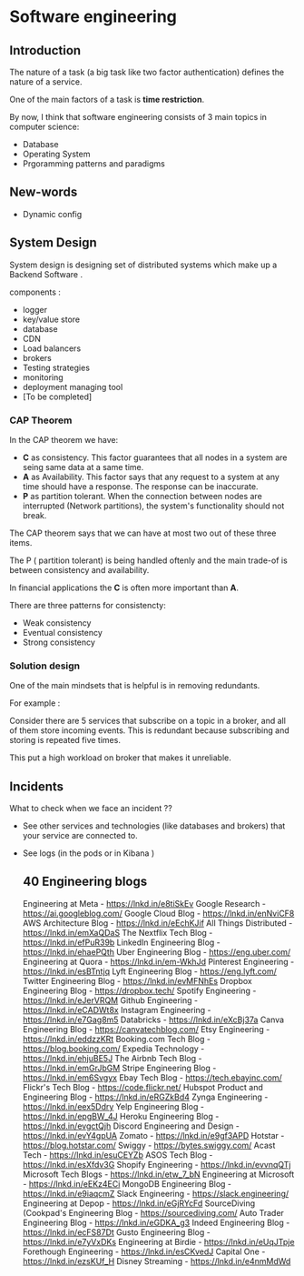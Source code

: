 # Software engineering

## Introduction

The nature of a task (a big task like two factor authentication) defines the nature of a service.

One of the main factors of a task is **time restriction**. 

By now, I think that software engineering consists of 3 main topics in computer science:

* Database
* Operating System
* Prgoramming patterns and paradigms

## New-words 

* Dynamic config


## System Design 

System design is designing set of distributed systems which make up 
a Backend Software .

components : 
* logger
* key/value store
* database
* CDN
* Load balancers
* brokers
* Testing strategies
* monitoring
* deployment managing tool
* [To be completed]


### CAP Theorem

In the CAP theorem we have:
- **C** as consistency. This factor guarantees that all nodes in a system are seing same data at a same time.
- **A** as Availability. This factor says that any request to a system at any time should have a response. The response can be inaccurate.
- **P** as partition tolerant. When the connection between nodes are interrupted (Network partitions), the system's functionality should not break. 

The CAP theorem says that we can have at most two out of these three items. 

The P ( partition tolerant) is being handled oftenly and the main trade-of is between consistency and availability.

In financial applications the **C** is often more important than **A**.

There are three patterns for consistencty:
- Weak consistency
- Eventual consistency
- Strong consistency

### Solution design 

One of the main mindsets that is helpful is in removing redundants. 

For example : 

Consider there are 5 services that subscribe on a topic in a broker, and all of them store incoming events. This is redundant because subscribing and storing is repeated five times. 

This put a high workload on broker that makes it unreliable. 

## Incidents 

What to check when we face an incident ?? 
* See other services and technologies (like databases and brokers) that your service are connected to. 
* See logs (in the pods or in Kibana )

  ## 40 Engineering blogs

  Engineering at Meta - https://lnkd.in/e8tiSkEv
Google Research - https://ai.googleblog.com/
Google Cloud Blog - https://lnkd.in/enNviCF8
AWS Architecture Blog - https://lnkd.in/eEchKJif
All Things Distributed - https://lnkd.in/emXaQDaS
The Nextflix Tech Blog - https://lnkd.in/efPuR39b
LinkedIn Engineering Blog - https://lnkd.in/ehaePQth
Uber Engineering Blog - https://eng.uber.com/
Engineering at Quora - https://lnkd.in/em-WkhJd
Pinterest Engineering - https://lnkd.in/esBTntjq
Lyft Engineering Blog - https://eng.lyft.com/
Twitter Engineering Blog - https://lnkd.in/evMFNhEs
Dropbox Engineering Blog - https://dropbox.tech/
Spotify Engineering - https://lnkd.in/eJerVRQM
Github Engineering - https://lnkd.in/eCADWt8x
Instagram Engineering - https://lnkd.in/e7Gag8m5
Databricks - https://lnkd.in/eXcBj37a
Canva Engineering Blog - https://canvatechblog.com/
Etsy Engineering - https://lnkd.in/eddzzKRt
Booking.com Tech Blog - https://blog.booking.com/
Expedia Technology - https://lnkd.in/ehjuBE5J
The Airbnb Tech Blog - https://lnkd.in/emGrJbGM
Stripe Engineering Blog - https://lnkd.in/em6Svgyx
Ebay Tech Blog - https://tech.ebayinc.com/
Flickr's Tech Blog - https://code.flickr.net/
Hubspot Product and Engineering Blog - https://lnkd.in/eRGZkBd4
Zynga Engineering - https://lnkd.in/eex5Ddry
Yelp Engineering Blog - https://lnkd.in/epgBW_4J
Heroku Engineering Blog - https://lnkd.in/evgctQjh
Discord Engineering and Design - https://lnkd.in/evY4gpUA
Zomato - https://lnkd.in/e9gf3APD
Hotstar - https://blog.hotstar.com/
Swiggy - https://bytes.swiggy.com/
Acast Tech - https://lnkd.in/esuCEYZb
ASOS Tech Blog - https://lnkd.in/esXfdv3G
Shopify Engineering - https://lnkd.in/evvnqQTj
Microsoft Tech Blogs - https://lnkd.in/etw_7_bN
Engineering at Microsoft - https://lnkd.in/eEKz4ECi
MongoDB Engineering Blog - https://lnkd.in/e9iaqcmZ
Slack Engineering - https://slack.engineering/
Engineering at Depop - https://lnkd.in/eGjRYcFd
SourceDiving (Cookpad's Engineering Blog - https://sourcediving.com/
Auto Trader Engineering Blog - https://lnkd.in/eGDKA_g3
Indeed Engineering Blog - https://lnkd.in/ecFS87Dt
Gusto Engineering Blog - https://lnkd.in/e7yVxDKs
Engineering at Birdie - https://lnkd.in/eUqJTpje
Forethough Engineering - https://lnkd.in/esCKvedJ
Capital One - https://lnkd.in/ezsKUf_H
Disney Streaming - https://lnkd.in/e4nmMdWd

